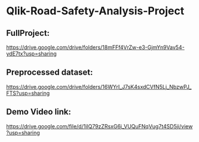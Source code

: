 # Qlik-Road-Safety-Analysis-Project
## FullProject:
https://drive.google.com/drive/folders/18mFFf4VrZw-e3-GjmYn9Vav54-ydE7tx?usp=sharing

## Preprocessed dataset:
https://drive.google.com/drive/folders/16WYrI_J7sK4sxdCVfN5Lj_NbzwPJ_FTS?usp=sharing

## Demo Video link:
https://drive.google.com/file/d/1ilQ79zZRsxG6j_VUQuFNqVug7t4SD5ji/view?usp=sharing
